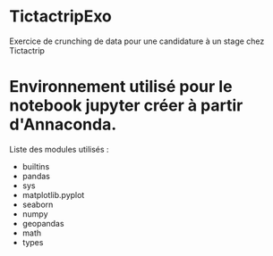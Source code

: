 # TictactripExo
Exercice de crunching de data pour une candidature à un stage chez Tictactrip
# Environnement utilisé pour le notebook jupyter créer à partir d'Annaconda.
Liste des modules utilisés :
* builtins
* pandas
* sys
* matplotlib.pyplot
* seaborn
* numpy
* geopandas
* math
* types

